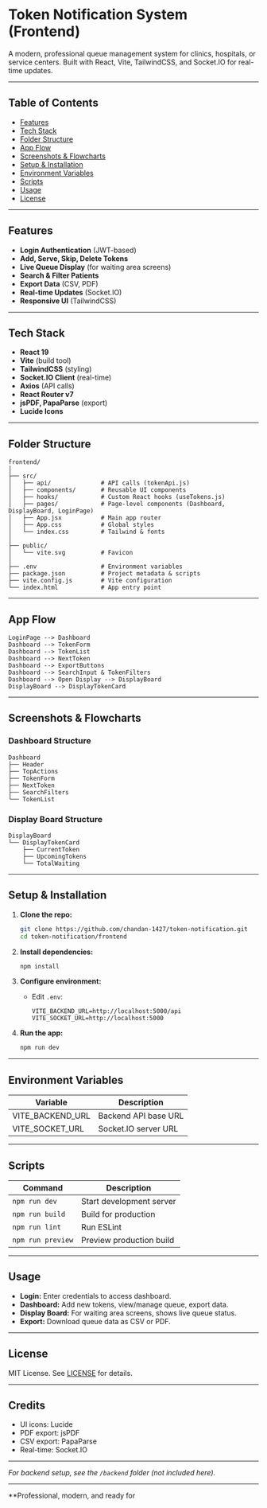 # Token Notification System (Frontend)

A modern, professional queue management system for clinics, hospitals, or service centers. Built with React, Vite, TailwindCSS, and Socket.IO for real-time updates.

---

## Table of Contents

- [Features](#features)
- [Tech Stack](#tech-stack)
- [Folder Structure](#folder-structure)
- [App Flow](#app-flow)
- [Screenshots & Flowcharts](#screenshots--flowcharts)
- [Setup & Installation](#setup--installation)
- [Environment Variables](#environment-variables)
- [Scripts](#scripts)
- [Usage](#usage)
- [License](#license)

---

## Features

- **Login Authentication** (JWT-based)
- **Add, Serve, Skip, Delete Tokens**
- **Live Queue Display** (for waiting area screens)
- **Search & Filter Patients**
- **Export Data** (CSV, PDF)
- **Real-time Updates** (Socket.IO)
- **Responsive UI** (TailwindCSS)

---

## Tech Stack

- **React 19**
- **Vite** (build tool)
- **TailwindCSS** (styling)
- **Socket.IO Client** (real-time)
- **Axios** (API calls)
- **React Router v7**
- **jsPDF, PapaParse** (export)
- **Lucide Icons**

---

## Folder Structure

```text
frontend/
│
├── src/
│   ├── api/              # API calls (tokenApi.js)
│   ├── components/       # Reusable UI components
│   ├── hooks/            # Custom React hooks (useTokens.js)
│   ├── pages/            # Page-level components (Dashboard, DisplayBoard, LoginPage)
│   ├── App.jsx           # Main app router
│   ├── App.css           # Global styles
│   └── index.css         # Tailwind & fonts
│
├── public/
│   └── vite.svg          # Favicon
│
├── .env                  # Environment variables
├── package.json          # Project metadata & scripts
├── vite.config.js        # Vite configuration
└── index.html            # App entry point
```

---

## App Flow

```text
LoginPage --> Dashboard
Dashboard --> TokenForm
Dashboard --> TokenList
Dashboard --> NextToken
Dashboard --> ExportButtons
Dashboard --> SearchInput & TokenFilters
Dashboard --> Open Display --> DisplayBoard
DisplayBoard --> DisplayTokenCard
```

---

## Screenshots & Flowcharts

### Dashboard Structure

```text
Dashboard
├── Header
├── TopActions
├── TokenForm
├── NextToken
├── SearchFilters
└── TokenList
```

### Display Board Structure

```text
DisplayBoard
└── DisplayTokenCard
    ├── CurrentToken
    ├── UpcomingTokens
    └── TotalWaiting
```

---

## Setup & Installation

1. **Clone the repo:**
   ```sh
   git clone https://github.com/chandan-1427/token-notification.git
   cd token-notification/frontend
   ```

2. **Install dependencies:**
   ```sh
   npm install
   ```

3. **Configure environment:**
   - Edit `.env`:
     ```env
     VITE_BACKEND_URL=http://localhost:5000/api
     VITE_SOCKET_URL=http://localhost:5000
     ```

4. **Run the app:**
   ```sh
   npm run dev
   ```

---

## Environment Variables

| Variable           | Description                   |
|--------------------|------------------------------|
| VITE_BACKEND_URL   | Backend API base URL         |
| VITE_SOCKET_URL    | Socket.IO server URL         |

---

## Scripts

| Command           | Description                |
|-------------------|---------------------------|
| `npm run dev`     | Start development server  |
| `npm run build`   | Build for production      |
| `npm run lint`    | Run ESLint                |
| `npm run preview` | Preview production build  |

---

## Usage

- **Login:** Enter credentials to access dashboard.
- **Dashboard:** Add new tokens, view/manage queue, export data.
- **Display Board:** For waiting area screens, shows live queue status.
- **Export:** Download queue data as CSV or PDF.

---

## License

MIT License. See [LICENSE](LICENSE) for details.

---

## Credits

- UI icons: Lucide
- PDF export: jsPDF
- CSV export: PapaParse
- Real-time: Socket.IO

---

*For backend setup, see the `/backend` folder (not included here).*

---

**Professional, modern, and ready for